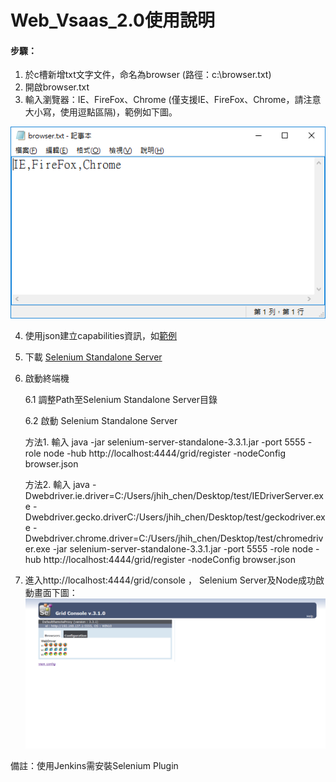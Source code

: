 # Web_Vsaas_2.0使用說明
#### 步驟：

1. 於c槽新增txt文字文件，命名為browser (路徑：c:\browser.txt)
2. 開啟browser.txt
3. 輸入瀏覽器：IE、FireFox、Chrome (僅支援IE、FireFox、Chrome，請注意大小寫，使用逗點區隔)，範例如下圖。

![image](https://github.com/Gilleschen/Web_Vsaas_2.0/blob/master/picture/browser.png)

4. 使用json建立capabilities資訊，如[範例](https://github.com/Gilleschen/Web_Vsaas_2.0/blob/master/json/browser.json)

5. 下載 [Selenium Standalone Server](http://www.seleniumhq.org/download/)

6. 啟動終端機

    6.1 調整Path至Selenium Standalone Server目錄
    
    6.2 啟動 Selenium Standalone Server
    
      方法1. 輸入 java -jar selenium-server-standalone-3.3.1.jar -port 5555 -role node -hub http://localhost:4444/grid/register -nodeConfig browser.json
      
      方法2. 輸入 java -Dwebdriver.ie.driver=C:/Users/jhih_chen/Desktop/test/IEDriverServer.exe -Dwebdriver.gecko.driverC:/Users/jhih_chen/Desktop/test/geckodriver.exe -Dwebdriver.chrome.driver=C:/Users/jhih_chen/Desktop/test/chromedriver.exe -jar selenium-server-standalone-3.3.1.jar -port 5555 -role node -hub http://localhost:4444/grid/register -nodeConfig browser.json

7. 進入http://localhost:4444/grid/console ， Selenium Server及Node成功啟動畫面下圖：
![image](https://github.com/Gilleschen/Web_Vsaas_2.0/blob/master/picture/selenium_server_node.PNG)

備註：使用Jenkins需安裝Selenium Plugin
